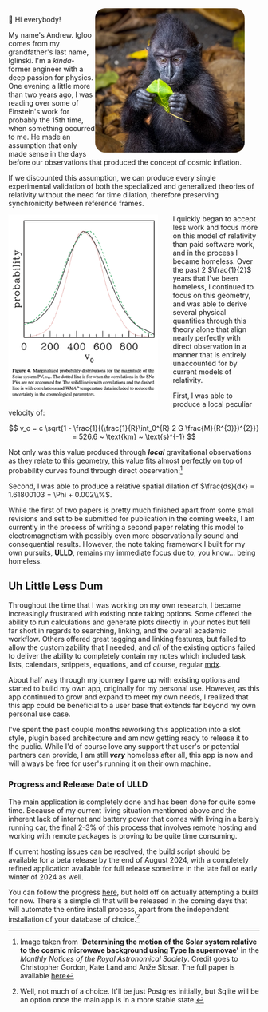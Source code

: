 <img src="./woah.JPG" width=300 align=right style="border-radius: 20px; margin: auto 30px auto auto; position: relative"/>

👋 Hi everybody!

My name's Andrew. Igloo comes from my grandfather's last name, Iglinski. I'm a _kinda_-former engineer with a deep passion for physics. One evening a little more than two years ago, I was reading over some of Einstein's work for probably the 15th time, when something occurred to me. He made an assumption that only made sense in the days before our observations that produced the concept of cosmic inflation.

If we discounted this assumption, we can produce every single experimental validation of both the specialized and generalized theories of relativity without the need for time dilation, therefore preserving synchronicity between reference frames.

<img src="./pvProbability.png" width=300 align=left style="margin: auto 30px auto auto; position: relative"/>
I quickly began to accept less work and focus more on this model of relativity than paid software work, and in the process I became homeless. Over the past 2 $\frac{1}{2}$ years that I've been homeless, I continued to focus on this geometry, and was able to derive several physical quantities through this theory alone that align nearly perfectly with direct observation in a manner that is entirely unaccounted for by current models of relativity.

First, I was able to produce a local peculiar velocity of:

$$
v_o = c \sqrt{1 - \frac{1}{(\frac{1}{R}\int_0^{R} 2 G \frac{M}{R^{3}})^{2}}} = 526.6 ~ \text{km} ~ \text{s}^{-1}
$$

Not only was this value produced through **_local_** gravitational observations as they relate to this geometry, this value fits almost perfectly on top of probability curves found through direct observation:[^1]

Second, I was able to produce a relative spatial dilation of $\frac{ds}{dx} = 1.61800103 = \Phi + 0.002\\%$.

While the first of two papers is pretty much finished apart from some small revisions and set to be submitted for publication in the coming weeks, I am currently in the process of writing a second paper relating this model to electromagnetism with possibly even more observationally sound and consequential results. However, the note taking framework I built for my own pursuits, **ULLD**, remains my immediate focus due to, you know... being homeless.

## Uh Little Less Dum

Throughout the time that I was working on my own research, I became increasingly frustrated with existing note taking options. Some offered the ability to run calculations and generate plots directly in your notes but fell far short in regards to searching, linking, and the overall academic workflow. Others offered great tagging and linking features, but failed to allow the customizability that I needed, and _all_ of the existing options failed to deliver the ability to completely contain my notes which included task lists, calendars, snippets, equations, and of course, regular [mdx](https://mdxjs.com/).

About half way through my journey I gave up with existing options and started to build my own app, originally for my personal use. However, as this app continued to grow and expand to meet my own needs, I realized that this app could be beneficial to a user base that extends far beyond my own personal use case.

I've spent the past couple months reworking this application into a slot style, plugin based architecture and am now getting ready to release it to the public. While I'd of course love any support that user's or potential partners can provide, I am still **_very_** homeless after all, this app is now and will always be free for user's running it on their own machine.

### Progress and Release Date of ULLD

The main application is completely done and has been done for quite some time. Because of my current living situation mentioned above and the inherent lack of internet and battery power that comes with living in a barely running car, the final 2-3% of this process that involves remote hosting and working with remote packages is proving to be quite time consuming.

If current hosting issues can be resolved, the build script should be available for a beta release by the end of August 2024, with a completely refined application available for full release sometime in the late fall or early winter of 2024 as well.

You can follow the progress [here](uhlittlelessdum.com), but hold off on actually attempting a build for now. There's a simple cli that will be released in the coming days that will automate the entire install process, apart from the independent installation of your database of choice.[^2]

[^1]: Image taken from **'Determining the motion of the Solar system relative to the cosmic microwave background using Type Ia supernovae'** in the _Monthly Notices of the Royal Astronomical Society_. Credit goes to Christopher Gordon, Kate Land and Anže Slosar. The full paper is available [here](https://doi.org/10.1111/j.1365-2966.2008.13239.x)

[^2]: Well, not much of a choice. It'll be just Postgres initially, but Sqlite will be an option once the main app is in a more stable state.
